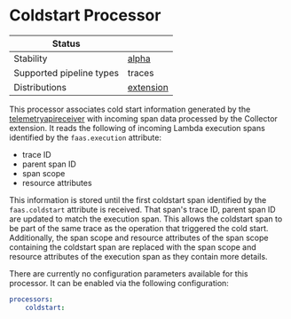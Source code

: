 # Coldstart Processor

| Status                   |                 |
| ------------------------ |-----------------|
| Stability                | [alpha]         |
| Supported pipeline types | traces          |
| Distributions            | [extension]     |

This processor associates cold start information generated by the [telemetryapireceiver](../../receiver/telemetryapireceiver) with incoming span data processed by
the Collector extension. It reads the following of incoming Lambda execution spans identified by the `faas.execution` attribute:

- trace ID
- parent span ID
- span scope
- resource attributes

This information is stored until the first coldstart span identified by the `faas.coldstart` attribute
is received. That span's trace ID, parent span ID are updated to match the execution span. This
allows the coldstart span to be part of the same trace as the operation that triggered the cold start. Additionally,
the span scope and resource attributes of the span scope containing the coldstart span
are replaced with the span scope and resource attributes of the execution span as
they contain more details.

There are currently no configuration parameters available for this processor. It can be enabled via the following configuration:

```yaml
processors:
    coldstart:
```

[alpha]: https://github.com/open-telemetry/opentelemetry-collector#alpha
[extension]: https://github.com/open-telemetry/opentelemetry-lambda/tree/main/collector
